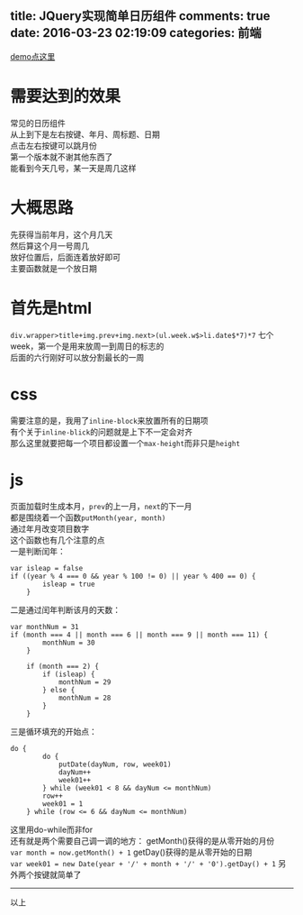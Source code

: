 title: JQuery实现简单日历组件
comments: true
date: 2016-03-23 02:19:09
categories: 前端
---
[demo点这里](http://gaoryrt.com/CV/calendar/index.html)
# 需要达到的效果
常见的日历组件  
从上到下是左右按键、年月、周标题、日期  
点击左右按键可以跳月份  
第一个版本就不谢其他东西了  
能看到今天几号，某一天是周几这样  
# 大概思路
先获得当前年月，这个月几天      
然后算这个月一号周几  
放好位置后，后面连着放好即可  
主要函数就是一个放日期
# 首先是html
`div.wrapper>title+img.prev+img.next>(ul.week.w$>li.date$*7)*7`
七个week，第一个是用来放周一到周日的标志的  
后面的六行刚好可以放分割最长的一周  
# css
需要注意的是，我用了`inline-block`来放置所有的日期项  
有个关于`inline-blick`的问题就是上下不一定会对齐  
那么这里就要把每一个项目都设置一个`max-height`而非只是`height`  

# js
页面加载时生成本月，`prev`的上一月，`next`的下一月  
都是围绕着一个函数`putMonth(year, month)`  
通过年月改变项目数字  
这个函数也有几个注意的点  
一是判断闰年：  
```
var isleap = false
if ((year % 4 === 0 && year % 100 != 0) || year % 400 == 0) {
        isleap = true
    }
```
二是通过闰年判断该月的天数：  
```
var monthNum = 31
if (month === 4 || month === 6 || month === 9 || month === 11) {
        monthNum = 30
    }

    if (month === 2) {
        if (isleap) {
            monthNum = 29
        } else {
            monthNum = 28
        }
    }
```
三是循环填充的开始点：  
```
do {
        do {
            putDate(dayNum, row, week01)
            dayNum++
            week01++
        } while (week01 < 8 && dayNum <= monthNum)
        row++
        week01 = 1
    } while (row <= 6 && dayNum <= monthNum)
```
这里用do-while而非for  
还有就是两个需要自己调一调的地方：
getMonth()获得的是从零开始的月份  
`var month = now.getMonth() + 1`
getDay()获得的是从零开始的日期  
`var week01 = new Date(year + '/' + month + '/' + '0').getDay() + 1`
另外两个按键就简单了  
***
以上